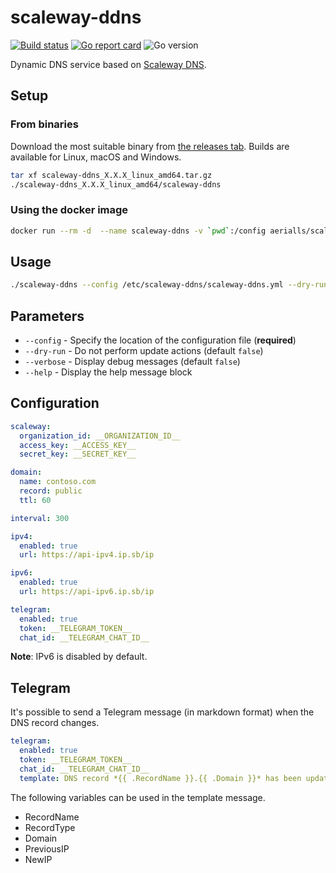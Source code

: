 # scaleway-ddns

[![Build status](https://github.com/aerialls/scaleway-ddns/workflows/Test/badge.svg)](https://github.com/aerialls/scaleway-ddns/actions?query=workflow%3ATest)
[![Go report card](https://goreportcard.com/badge/github.com/aerialls/scaleway-ddns)](https://goreportcard.com/report/github.com/aerialls/scaleway-ddns)
![Go version](https://img.shields.io/github/go-mod/go-version/aerialls/scaleway-ddns)

Dynamic DNS service based on [Scaleway DNS](https://console.scaleway.com/domains/external).

## Setup

### From binaries

Download the most suitable binary from [the releases tab](https://github.com/aerialls/scaleway-ddns/releases). Builds are available for Linux, macOS and Windows.

```bash
tar xf scaleway-ddns_X.X.X_linux_amd64.tar.gz
./scaleway-ddns_X.X.X_linux_amd64/scaleway-ddns
```

### Using the docker image

```bash
docker run --rm -d  --name scaleway-ddns -v `pwd`:/config aerialls/scaleway-ddns:latest --config /config/scaleway-ddns.yml
```

## Usage

```bash
./scaleway-ddns --config /etc/scaleway-ddns/scaleway-ddns.yml --dry-run --verbose
```

## Parameters

* `--config` - Specify the location of the configuration file (**required**)
* `--dry-run` - Do not perform update actions (default `false`)
* `--verbose` - Display debug messages (default `false`)
* `--help` - Display the help message block

## Configuration

```yaml
scaleway:
  organization_id: __ORGANIZATION_ID__
  access_key: __ACCESS_KEY__
  secret_key: __SECRET_KEY__

domain:
  name: contoso.com
  record: public
  ttl: 60

interval: 300

ipv4:
  enabled: true
  url: https://api-ipv4.ip.sb/ip

ipv6:
  enabled: true
  url: https://api-ipv6.ip.sb/ip

telegram:
  enabled: true
  token: __TELEGRAM_TOKEN__
  chat_id: __TELEGRAM_CHAT_ID__
```

**Note**: IPv6 is disabled by default.

## Telegram

It's possible to send a Telegram message (in markdown format) when the DNS record changes.

```yaml
telegram:
  enabled: true
  token: __TELEGRAM_TOKEN__
  chat_id: __TELEGRAM_CHAT_ID__
  template: DNS record *{{ .RecordName }}.{{ .Domain }}* has been updated
```

The following variables can be used in the template message.

* RecordName
* RecordType
* Domain
* PreviousIP
* NewIP
